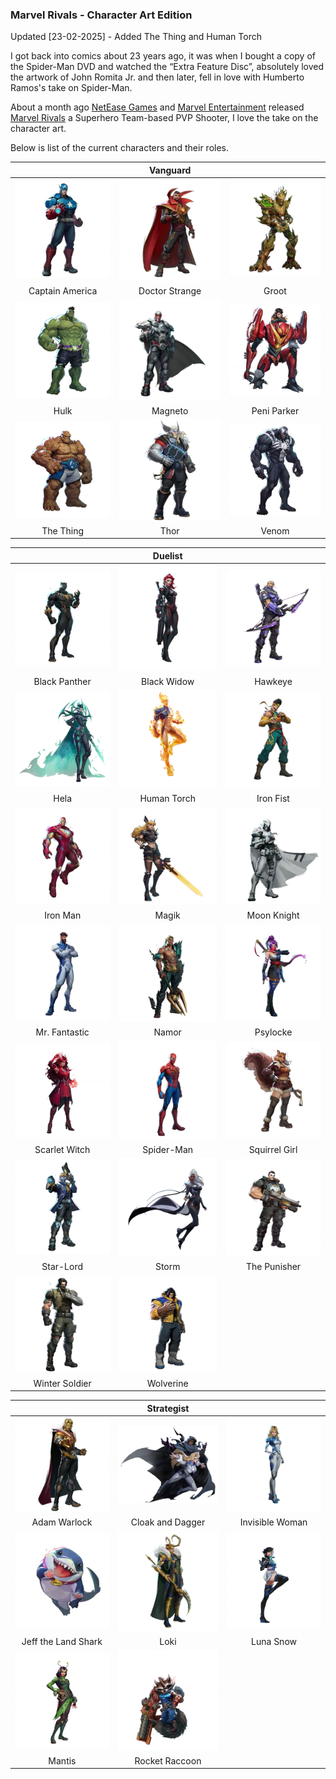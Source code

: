 ### Marvel Rivals - Character Art Edition

Updated [23-02-2025] - Added The Thing and Human Torch

I got back into comics about 23 years ago, it was when I bought a copy of the Spider-Man DVD and watched the “Extra Feature Disc”, absolutely loved the artwork of John Romita Jr. and then later, fell in love with Humberto Ramos's take on Spider-Man.

About a month ago [NetEase Games](https://www.neteasegames.com) and [Marvel Entertainment](https://www.marvel.com) released [Marvel Rivals](https://www.marvelrivals.com) a Superhero Team-based PVP Shooter, I love the take on the character art.

Below is list of the current characters and their roles.




|                                                                                                 |                                            **Vanguard**                                           |                                                                                         |
|:-----------------------------------------------------------------------------------------------:|:---------------------------------------------------------------------------------------------:|:---------------------------------------------------------------------------------------:|
| ![Captain America](/assets/images/prj_marvelrivals/vanguard/Captain_America_Hero_Portrait.webp) | ![Doctor Strange](/assets/images/prj_marvelrivals/vanguard/Doctor_Strange_Hero_Portrait.webp) |       ![Groot](/assets/images/prj_marvelrivals/vanguard/Groot_Hero_Portrait.webp)       |
|                                         Captain America                                         |                                         Doctor Strange                                        |                                          Groot                                          |
|            ![Hulk](/assets/images/prj_marvelrivals/vanguard/Hulk_Hero_Portrait.webp)            |        ![Magneto](/assets/images/prj_marvelrivals/vanguard/Magneto_Hero_Portrait.webp)        | ![Peni Parker](/assets/images/prj_marvelrivals/vanguard/Peni_Parker_Hero_Portrait.webp) |
|                                               Hulk                                              |                                            Magneto                                            |                                       Peni Parker                                       |
|       ![The Thing](/assets/images/prj_marvelrivals/vanguard/The_Thing_Hero_Portrait.webp)       |           ![Thor](/assets/images/prj_marvelrivals/vanguard/Thor_Hero_Portrait.webp)           |       ![Venom](/assets/images/prj_marvelrivals/vanguard/Venom_Hero_Portrait.webp)       |
|                                            The Thing                                            |                                              Thor                                             |                                          Venom                                          |



|                                                                                               |                                     **Duelist**                                         |                                                                                             |
|:---------------------------------------------------------------------------------------------:|:---------------------------------------------------------------------------------------:|:-------------------------------------------------------------------------------------------:|
|  ![Black Panther](/assets/images/prj_marvelrivals/duellist/Black_Panther_Hero_Portrait.webp)  | ![Black Widow](/assets/images/prj_marvelrivals/duellist/Black_Widow_Hero_Portrait.webp) |       ![Hawkeye](/assets/images/prj_marvelrivals/duellist/Hawkeye_Hero_Portrait.webp)       |
|                                         Black Panther                                         |                                       Black Widow                                       |                                           Hawkeye                                           |
|           ![Hela](/assets/images/prj_marvelrivals/duellist/Hela_Hero_Portrait.webp)           |     ![Human Torch](/assets/images/prj_marvelrivals/duellist/Human_Torch_Hero_Portrait.webp)    |     ![Iron Fist](/assets/images/prj_marvelrivals/duellist/Iron_Fist_Hero_Portrait.webp)     |
|                                              Hela                                             |                                       Human Torch                                       |                                          Iron Fist                                          |
|       ![Iron Man](/assets/images/prj_marvelrivals/duellist/Iron_Man_Hero_Portrait.webp)       |       ![Magik](/assets/images/prj_marvelrivals/duellist/Magik_Hero_Portrait.webp)       |   ![Moon Knight](/assets/images/prj_marvelrivals/duellist/Moon_Knight_Hero_Portrait.webp)   |
|                                            Iron Man                                           |                                          Magik                                          |                                         Moon Knight                                         |
|   ![Mr.Fantastic](/assets/images/prj_marvelrivals/duellist/Mr.Fantastic_Hero_Portrait.webp)   |       ![Namor](/assets/images/prj_marvelrivals/duellist/Namor_Hero_Portrait.webp)       |      ![Psylocke](/assets/images/prj_marvelrivals/duellist/Psylocke_Hero_Portrait.webp)      |
|                                         Mr. Fantastic                                         |                                          Namor                                          |                                           Psylocke                                          |
|  ![Scarlet Witch](/assets/images/prj_marvelrivals/duellist/Scarlet_Witch_Hero_Portrait.webp)  |  ![Spider-Man](/assets/images/prj_marvelrivals/duellist/Spider-Man_Hero_Portrait.webp)  | ![Squirrel Girl](/assets/images/prj_marvelrivals/duellist/Squirrel_Girl_Hero_Portrait.webp) |
|                                         Scarlet Witch                                         |                                        Spider-Man                                       |                                        Squirrel Girl                                        |
|      ![Star-Lord](/assets/images/prj_marvelrivals/duellist/Star-Lord_Hero_Portrait.webp)      |       ![Storm](/assets/images/prj_marvelrivals/duellist/Storm_Hero_Portrait.webp)       |  ![The Punisher](/assets/images/prj_marvelrivals/duellist/The_Punisher_Hero_Portrait.webp)  |
|                                           Star-Lord                                           |                                          Storm                                          |                                         The Punisher                                        |
| ![Winter Soldier](/assets/images/prj_marvelrivals/duellist/Winter_Soldier_Hero_Portrait.webp) |   ![Wolverine](/assets/images/prj_marvelrivals/duellist/Wolverine_hero_portrait.webp)   |                                                                                             |
|                                         Winter Soldier                                        |                                        Wolverine                                        |                                                                                             |


|                                                                                                           |                                          **Strategist**                                         |                                                                                                 |
|:---------------------------------------------------------------------------------------------------------:|:-----------------------------------------------------------------------------------------------:|:-----------------------------------------------------------------------------------------------:|
|        ![Adam Warlock](/assets/images/prj_marvelrivals/strategist/Adam_Warlock_Hero_Portrait.webp)        |   ![Cloak Dagger](/assets/images/prj_marvelrivals/strategist/Cloak_Dagger_Hero_Portrait.webp)   | ![InvisibleWoman](/assets/images/prj_marvelrivals/strategist/InvisibleWoman_Hero_Portrait.webp) |
|                                                Adam Warlock                                               |                                         Cloak and Dagger                                        |                                         Invisible Woman                                         |
| ![Jeff the Land Shark](/assets/images/prj_marvelrivals/strategist/Jeff_the_Land_Shark_Hero_Portrait.webp) |           ![Loki](/assets/images/prj_marvelrivals/strategist/Loki_Hero_Portrait.webp)           |      ![Luna Snow](/assets/images/prj_marvelrivals/strategist/Luna_Snow_Hero_Portrait.webp)      |
|                                            Jeff the Land Shark                                            |                                               Loki                                              |                                            Luna Snow                                            |
|              ![Mantis](/assets/images/prj_marvelrivals/strategist/Mantis_Hero_Portrait.webp)              | ![Rocket Raccoon](/assets/images/prj_marvelrivals/strategist/Rocket_Raccoon_Hero_Portrait.webp) |                                                                                                 |
|                                                   Mantis                                                  |                                          Rocket Raccoon                                         |                                                                                                 |
